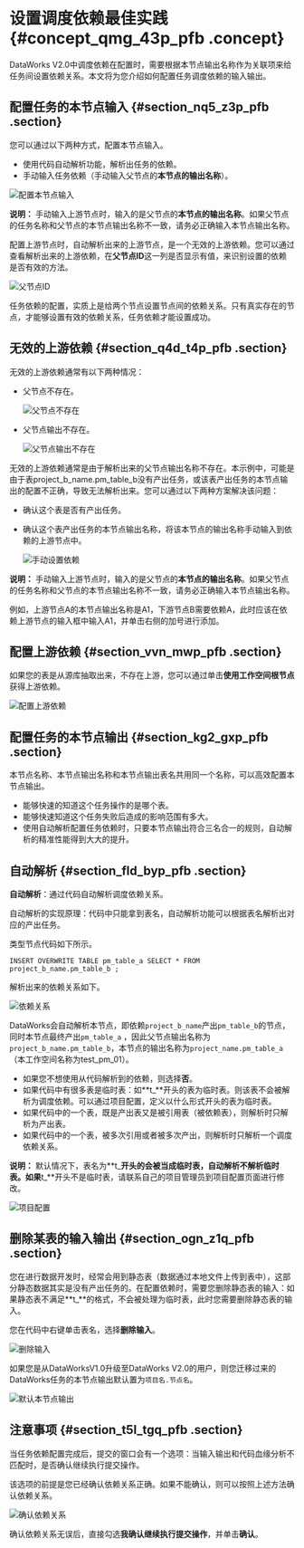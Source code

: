 # 设置调度依赖最佳实践 {#concept_qmg_43p_pfb .concept}

DataWorks V2.0中调度依赖在配置时，需要根据本节点输出名称作为关联项来给任务间设置依赖关系。本文将为您介绍如何配置任务调度依赖的输入输出。

## 配置任务的本节点输入 {#section_nq5_z3p_pfb .section}

您可以通过以下两种方式，配置本节点输入。

-   使用代码自动解析功能，解析出任务的依赖。
-   手动输入任务依赖（手动输入父节点的**本节点的输出名称**）。

![配置本节点输入](http://static-aliyun-doc.oss-cn-hangzhou.aliyuncs.com/assets/img/40289/156344716020987_zh-CN.png)

**说明：** 手动输入上游节点时，输入的是父节点的**本节点的输出名称**。如果父节点的任务名称和父节点的本节点输出名称不一致，请务必正确输入本节点输出名称。

配置上游节点时，自动解析出来的上游节点，是一个无效的上游依赖。您可以通过查看解析出来的上游依赖，在**父节点ID**这一列是否显示有值，来识别设置的依赖是否有效的方法。

![父节点ID](http://static-aliyun-doc.oss-cn-hangzhou.aliyuncs.com/assets/img/40289/156344716020988_zh-CN.png)

任务依赖的配置，实质上是给两个节点设置节点间的依赖关系。只有真实存在的节点，才能够设置有效的依赖关系，任务依赖才能设置成功。

## 无效的上游依赖 {#section_q4d_t4p_pfb .section}

无效的上游依赖通常有以下两种情况：

-   父节点不存在。

    ![父节点不存在](http://static-aliyun-doc.oss-cn-hangzhou.aliyuncs.com/assets/img/40289/156344716020989_zh-CN.png)

-   父节点输出不存在。

    ![父节点输出不存在](http://static-aliyun-doc.oss-cn-hangzhou.aliyuncs.com/assets/img/40289/156344716020990_zh-CN.png)


无效的上游依赖通常是由于解析出来的父节点输出名称不存在。本示例中，可能是由于表project\_b\_name.pm\_table\_b没有产出任务，或该表产出任务的本节点输出的配置不正确，导致无法解析出来。您可以通过以下两种方案解决该问题：

-   确认这个表是否有产出任务。
-   确认这个表产出任务的本节点输出名称，将该本节点的输出名称手动输入到依赖的上游节点中。

    ![手动设置依赖](http://static-aliyun-doc.oss-cn-hangzhou.aliyuncs.com/assets/img/40289/156344716020991_zh-CN.png)


**说明：** 手动输入上游节点时，输入的是父节点的**本节点的输出名称**。如果父节点的任务名称和父节点的本节点输出名称不一致，请务必正确输入本节点输出名称。

例如，上游节点A的本节点输出名称是A1，下游节点B需要依赖A，此时应该在依赖上游节点的输入框中输入A1，并单击右侧的加号进行添加。

## 配置上游依赖 {#section_vvn_mwp_pfb .section}

如果您的表是从源库抽取出来，不存在上游，您可以通过单击**使用工作空间根节点**获得上游依赖。

![配置上游依赖](http://static-aliyun-doc.oss-cn-hangzhou.aliyuncs.com/assets/img/40289/156344716120992_zh-CN.png)

## 配置任务的本节点输出 {#section_kg2_gxp_pfb .section}

本节点名称、本节点输出名称和本节点输出表名共用同一个名称，可以高效配置本节点输出。

-   能够快速的知道这个任务操作的是哪个表。
-   能够快速知道这个任务失败后造成的影响范围有多大。
-   使用自动解析配置任务依赖时，只要本节点输出符合三名合一的规则，自动解析的精准性能得到大大的提升。

## 自动解析 {#section_fld_byp_pfb .section}

**自动解析**：通过代码自动解析调度依赖关系。

自动解析的实现原理：代码中只能拿到表名，自动解析功能可以根据表名解析出对应的产出任务。

类型节点代码如下所示。

``` {#codeblock_x8x_khw_2d0 .lanuage-shell}
INSERT OVERWRITE TABLE pm_table_a SELECT * FROM project_b_name.pm_table_b ;
```

解析出来的依赖关系如下。

![依赖关系](http://static-aliyun-doc.oss-cn-hangzhou.aliyuncs.com/assets/img/40289/156344716120993_zh-CN.png)

DataWorks会自动解析本节点，即依赖`project_b_name`产出`pm_table_b`的节点，同时本节点最终产出`pm_table_a` ，因此父节点输出名称为`project_b_name.pm_table_b`，本节点的输出名称为`project_name.pm_table_a`（本工作空间名称为test\_pm\_01）。

-   如果您不想使用从代码解析到的依赖，则选择**否**。
-   如果代码中有很多表是临时表：如**t\_**开头的表为临时表。则该表不会被解析为调度依赖。可以通过项目配置，定义以什么形式开头的表为临时表。
-   如果代码中的一个表，既是产出表又是被引用表（被依赖表），则解析时只解析为产出表。
-   如果代码中的一个表，被多次引用或者被多次产出，则解析时只解析一个调度依赖关系。

**说明：** 默认情况下，表名为**t\_**开头的会被当成临时表，自动解析不解析临时表。如果**t\_**开头不是临时表，请联系自己的项目管理员到项目配置页面进行修改。

![项目配置](http://static-aliyun-doc.oss-cn-hangzhou.aliyuncs.com/assets/img/40289/156344716120994_zh-CN.png)

## 删除某表的输入输出 {#section_ogn_z1q_pfb .section}

您在进行数据开发时，经常会用到静态表（数据通过本地文件上传到表中），这部分静态数据其实是没有产出任务的。在配置依赖时，需要您删除静态表的输入：如果静态表不满足**t\_**的格式，不会被处理为临时表，此时您需要删除静态表的输入。

您在代码中右键单击表名，选择**删除输入**。

![删除输入](http://static-aliyun-doc.oss-cn-hangzhou.aliyuncs.com/assets/img/40289/156344716120995_zh-CN.png)

如果您是从DataWorksV1.0升级至DataWorks V2.0的用户，则您迁移过来的DataWorks任务的本节点输出默认置为`项目名.节点名`。

![默认本节点输出](http://static-aliyun-doc.oss-cn-hangzhou.aliyuncs.com/assets/img/40289/156344716120996_zh-CN.png)

## 注意事项 {#section_t5l_tgq_pfb .section}

当任务依赖配置完成后，提交的窗口会有一个选项：当输入输出和代码血缘分析不匹配时，是否确认继续执行提交操作。

该选项的前提是您已经确认依赖关系正确。如果不能确认，则可以按照上述方法确认依赖关系。

![确认依赖关系](http://static-aliyun-doc.oss-cn-hangzhou.aliyuncs.com/assets/img/40289/156344716120997_zh-CN.png)

确认依赖关系无误后，直接勾选**我确认继续执行提交操作**，并单击**确认**。

